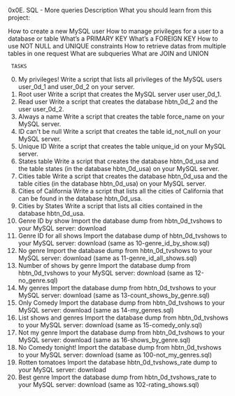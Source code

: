 0x0E. SQL - More queries
Description
What you should learn from this project:

How to create a new MySQL user
How to manage privileges for a user to a database or table
What’s a PRIMARY KEY
What’s a FOREIGN KEY
How to use NOT NULL and UNIQUE constraints
How to retrieve datas from multiple tables in one request
What are subqueries
What are JOIN and UNION

     TASKS
0. My privileges!
Write a script that lists all privileges of the MySQL users user_0d_1 and user_0d_2 on your server.
1. Root user
Write a script that creates the MySQL server user user_0d_1.
2. Read user
Write a script that creates the database hbtn_0d_2 and the user user_0d_2.
3. Always a name
Write a script that creates the table force_name on your MySQL server.
4. ID can't be null
Write a script that creates the table id_not_null on your MySQL server.
5. Unique ID
Write a script that creates the table unique_id on your MySQL server.
6. States table
Write a script that creates the database hbtn_0d_usa and the table states (in the database hbtn_0d_usa) on your MySQL server.
7. Cities table
Write a script that creates the database hbtn_0d_usa and the table cities (in the database hbtn_0d_usa) on your MySQL server.
8. Cities of California
Write a script that lists all the cities of California that can be found in the database hbtn_0d_usa.
9. Cities by States
Write a script that lists all cities contained in the database hbtn_0d_usa.
10. Genre ID by show
Import the database dump from hbtn_0d_tvshows to your MySQL server: download
11. Genre ID for all shows
Import the database dump of hbtn_0d_tvshows to your MySQL server: download (same as 10-genre_id_by_show.sql)
12. No genre
Import the database dump from hbtn_0d_tvshows to your MySQL server: download (same as 11-genre_id_all_shows.sql)
13. Number of shows by genre
Import the database dump from hbtn_0d_tvshows to your MySQL server: download (same as 12-no_genre.sql)
14. My genres
Import the database dump from hbtn_0d_tvshows to your MySQL server: download (same as 13-count_shows_by_genre.sql)
15. Only Comedy
Import the database dump from hbtn_0d_tvshows to your MySQL server: download (same as 14-my_genres.sql)
16. List shows and genres
Import the database dump from hbtn_0d_tvshows to your MySQL server: download (same as 15-comedy_only.sql)
17. Not my genre
Import the database dump from hbtn_0d_tvshows to your MySQL server: download (same as 16-shows_by_genre.sql)
18. No Comedy tonight!
Import the database dump from hbtn_0d_tvshows to your MySQL server: download (same as 100-not_my_genres.sql)
19. Rotten tomatoes
Import the database hbtn_0d_tvshows_rate dump to your MySQL server: download
20. Best genre
Import the database dump from hbtn_0d_tvshows_rate to your MySQL server: download (same as 102-rating_shows.sql)
